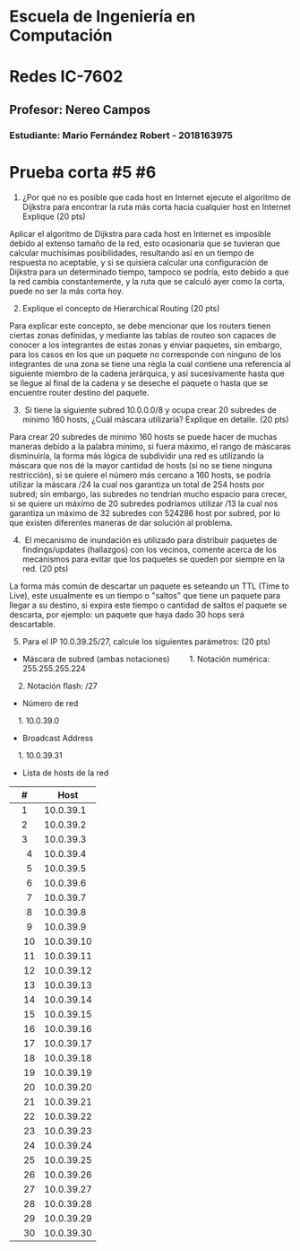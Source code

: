 # Escuela de Ingeniería en Computación
# Redes IC-7602
## Profesor: Nereo Campos
### Estudiante: Mario Fernández Robert - 2018163975

#

# Prueba corta #5 #6

1. ¿Por qué no es posible que cada host en Internet ejecute el algoritmo de Dijkstra para encontrar la ruta más corta hacia cualquier host en Internet Explique (20 pts)

Aplicar el algoritmo de Dijkstra para cada host en Internet es imposible debido al extenso tamaño de la red, esto ocasionaría que se tuvieran que calcular muchísimas posibilidades, resultando así en un tiempo de respuesta no aceptable, y si se quisiera calcular una configuración de Dijkstra para un determinado tiempo, tampoco se podría, esto debido a que la red cambia constantemente, y la ruta que se calculó ayer como la corta, puede no ser la más corta hoy.

2. Explique el concepto de Hierarchical Routing (20 pts)

Para explicar este concepto, se debe mencionar que los routers tienen ciertas zonas definidas, y mediante las tablas de routeo son capaces de conocer a los integrantes de estas zonas y enviar paquetes, sin embargo, para los casos en los que un paquete no corresponde con ninguno de los integrantes de una zona se tiene una regla la cual contiene una referencia al siguiente miembro de la cadena jerárquica, y así sucesivamente hasta que se llegue al final de la cadena y se deseche el paquete o hasta que se encuentre router destino del paquete.

3.  Si tiene la siguiente subred 10.0.0.0/8 y ocupa crear 20 subredes de mínimo 160 hosts, ¿Cuál máscara utilizaría? Explique en detalle. (20 pts)

Para crear 20 subredes de mínimo 160 hosts se puede hacer de muchas maneras debido a la palabra mínimo, si fuera máximo, el rango de máscaras disminuiría, la forma más lógica de subdividir una red es utilizando la máscara que nos dé la mayor cantidad de hosts (si no se tiene ninguna restricción), si se quiere el número más cercano a 160 hosts, se podría utilizar la máscara /24 la cual nos garantiza un total de 254 hosts por subred; sin embargo, las subredes no tendrían mucho espacio para crecer, si se quiere un máximo de 20 subredes podríamos utilizar /13 la cual nos garantiza un máximo de 32 subredes con 524286 host por subred, por lo que existen diferentes maneras de dar solución al problema.


4.  El mecanismo de inundación es utilizado para distribuir paquetes de findings/updates (hallazgos) con los vecinos, comente acerca de los mecanismos para evitar que los paquetes se queden por siempre en la red. (20 pts)

La forma más común de descartar un paquete es seteando un TTL (Time to Live), este usualmente es un tiempo o "saltos" que tiene un paquete para llegar a su destino, si expira este tiempo o cantidad de saltos el paquete se descarta, por ejemplo: un paquete que haya dado 30 hops será descartable.

5. Para el IP 10.0.39.25/27, calcule los siguientes parámetros: (20 pts)

- Máscara de subred (ambas notaciones)
    
    1. Notación numérica: 255.255.255.224

    2. Notación flash: /27

- Número de red

    1. 10.0.39.0

- Broadcast Address

    1. 10.0.39.31

- Lista de hosts de la red

| # | Host |
|:--:|---|
| 1 | 10.0.39.1|
| 2 | 10.0.39.2|
| 3 | 10.0.39.3|
|    4| 10.0.39.4|
|    5|10.0.39.5 |
|    6|10.0.39.6 |
|    7|10.0.39.7 |
|    8|10.0.39.8 |
|    9|10.0.39.9 |
|    10|10.0.39.10 |
|    11|10.0.39.11|
|    12|10.0.39.12|
|    13|10.0.39.13 |
|    14|10.0.39.14 |
|    15|10.0.39.15 |
|    16|10.0.39.16 |
|    17|10.0.39.17 |
|    18|10.0.39.18 |
|    19|10.0.39.19 |
|    20|10.0.39.20 |
|    21|10.0.39.21 |
|    22|10.0.39.22 |
|    23|10.0.39.23 |
|    24|10.0.39.24 |
|    25|10.0.39.25 |
|    26|10.0.39.26 |
|    27|10.0.39.27 |
|    28|10.0.39.28 |
|    29|10.0.39.29 |
|    30|10.0.39.30|